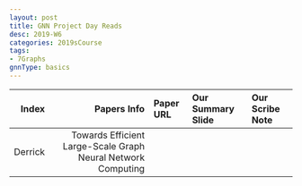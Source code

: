 ```yaml
---
layout: post
title: GNN Project Day Reads
desc: 2019-W6
categories: 2019sCourse
tags:
- 7Graphs
gnnType: basics
---
```


| Index | Papers Info | Paper URL| Our Summary Slide |Our Scribe Note |
| -----: | -------------------------------: | :----- | :----- | :----- | 
| Derrick |  Towards Efficient Large-Scale Graph Neural Network Computing  |  |  |  | 

